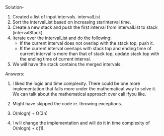 Solution-
1. Created a list of input intervals. intervalList
2. Sort the intervalList based on increasing starInterval time.
3. Create a new stack and push the first interval from intervalList to stack (intervalStack).
4. Iterate over the intervalList and do the following:
   * If the current interval does not overlap with the stack top, push it.
   * If the current interval overlaps with stack top and ending time of current interval is more than that of stack top, update stack top with the ending time of current interval.
5. We will have the stack contains the merged intervals.


Answers:

1. I liked the logic and time complexity. There could be one more implementation that falls more under the mathematical way to solve it.
We can talk about the mathematical approach over call ifyou like.

2. Might have skipped the code ie. throwing exceptions.

3. O(nlogn) + O(3n) 

4. I will change the implementation and will do it in time complexity of O(nlogn) + o(1).